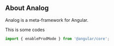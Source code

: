 ## About Analog

Analog is a meta-framework for Angular.

This is some codes

```ts
import { enableProdMode } from '@angular/core';
```
